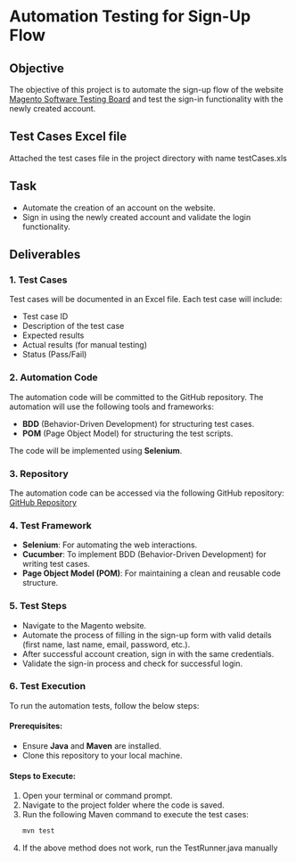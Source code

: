 # Automation Testing for Sign-Up Flow

## Objective
The objective of this project is to automate the sign-up flow of the website [Magento Software Testing Board](https://magento.softwaretestingboard.com/) and test the sign-in functionality with the newly created account.

## Test Cases Excel file
Attached the test cases file in the project directory with name testCases.xls

## Task
- Automate the creation of an account on the website.
- Sign in using the newly created account and validate the login functionality.

## Deliverables

### 1. **Test Cases**
Test cases will be documented in an Excel file. Each test case will include:
- Test case ID
- Description of the test case
- Expected results
- Actual results (for manual testing)
- Status (Pass/Fail)

### 2. **Automation Code**
The automation code will be committed to the GitHub repository. The automation will use the following tools and frameworks:
- **BDD** (Behavior-Driven Development) for structuring test cases.
- **POM** (Page Object Model) for structuring the test scripts.

The code will be implemented using **Selenium**.

### 3. **Repository**
The automation code can be accessed via the following GitHub repository:  
[GitHub Repository](https://github.com/DeeksVault/IncubyteAutomationAssignment)

### 4. **Test Framework**
- **Selenium**: For automating the web interactions.
- **Cucumber**: To implement BDD (Behavior-Driven Development) for writing test cases.
- **Page Object Model (POM)**: For maintaining a clean and reusable code structure.
  
### 5. **Test Steps**
- Navigate to the Magento website.
- Automate the process of filling in the sign-up form with valid details (first name, last name, email, password, etc.).
- After successful account creation, sign in with the same credentials.
- Validate the sign-in process and check for successful login.

### 6. **Test Execution**
To run the automation tests, follow the below steps:

#### Prerequisites:
- Ensure **Java** and **Maven** are installed.
- Clone this repository to your local machine.

#### Steps to Execute:
1. Open your terminal or command prompt.
2. Navigate to the project folder where the code is saved.
3. Run the following Maven command to execute the test cases:
   ```bash
   mvn test
4. If the above method does not work, run the TestRunner.java manually
